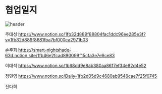 # 협업일지
![header](https://capsule-render.vercel.app/api?type=transparent&text=Team-Epoch-4&color=00AB78)


주대성
https://www.notion.so/1fb32d889f88804fac1ddc96ee285e3f?v=1fb32d889f8881fba7bf000ca2971b03

손주희
https://smart-nightshade-63d.notion.site/1fb46e2fcad880099f15cfa3e7e9ce83

이대석
https://www.notion.so/1b68dd9e8ab380aa8617ef34e82d4e52

정민영
https://www.notion.so/Daily-1fb2d05d9c4680ab9546cae7f25f0745


진다희

